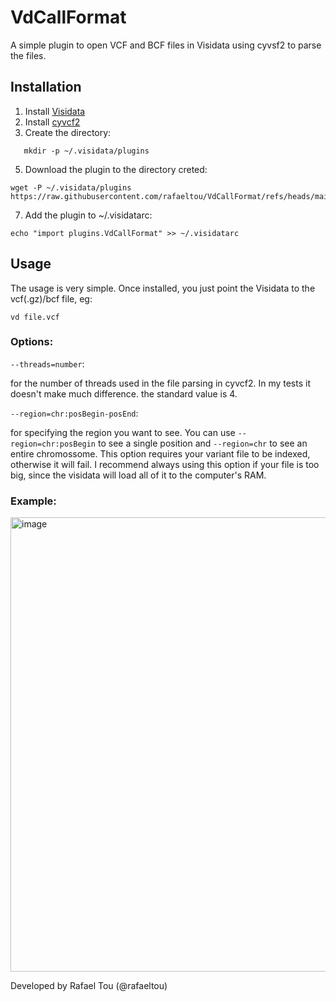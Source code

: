 # VdCallFormat
A simple plugin to open VCF and BCF files in Visidata using cyvsf2 to parse the files.

## Installation

1) Install [Visidata](https://github.com/saulpw/visidata)
2) Install [cyvcf2](https://github.com/brentp/cyvcf2)
3) Create the directory:
```
   mkdir -p ~/.visidata/plugins
```
5) Download the plugin to the directory creted:
```
wget -P ~/.visidata/plugins https://raw.githubusercontent.com/rafaeltou/VdCallFormat/refs/heads/main/VdCallFormat.py
```
7) Add the plugin to  ~/.visidatarc:
```
echo "import plugins.VdCallFormat" >> ~/.visidatarc
```

## Usage

The usage is very simple. Once installed, you just point the Visidata to the vcf(.gz)/bcf file, eg: 
```
vd file.vcf
```

### Options:

```--threads=number```:

for the number of threads used in the file parsing in cyvcf2. In my tests it doesn't make much difference. the standard value is 4.


```--region=chr:posBegin-posEnd```:

for specifying the region you want to see. You can use ```--region=chr:posBegin``` to see a single position and ```--region=chr``` to see an entire chromossome. This option requires your variant file to be indexed, otherwise it will fail. I recommend always using this option if your file is too big, since the visidata will load all of it to the computer's RAM.




### Example:
<img width="1167" height="727" alt="image" src="https://github.com/user-attachments/assets/c896321c-bb8c-4bd9-beb5-5fde1dd82f2e" />



Developed by Rafael Tou (@rafaeltou)
